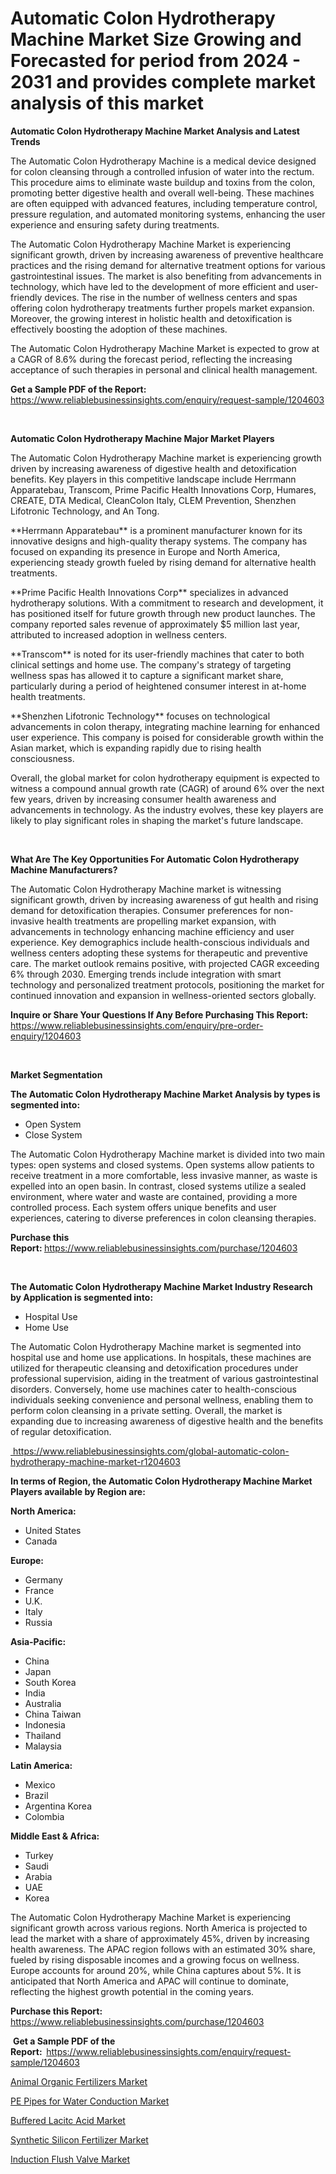<p><h1>Automatic Colon Hydrotherapy Machine Market Size Growing and Forecasted for period from 2024 - 2031 and provides complete market analysis of this market</h1></p><p><strong>Automatic Colon Hydrotherapy Machine Market Analysis and Latest Trends</strong></p>
<p><p>The Automatic Colon Hydrotherapy Machine is a medical device designed for colon cleansing through a controlled infusion of water into the rectum. This procedure aims to eliminate waste buildup and toxins from the colon, promoting better digestive health and overall well-being. These machines are often equipped with advanced features, including temperature control, pressure regulation, and automated monitoring systems, enhancing the user experience and ensuring safety during treatments.</p><p>The Automatic Colon Hydrotherapy Machine Market is experiencing significant growth, driven by increasing awareness of preventive healthcare practices and the rising demand for alternative treatment options for various gastrointestinal issues. The market is also benefiting from advancements in technology, which have led to the development of more efficient and user-friendly devices. The rise in the number of wellness centers and spas offering colon hydrotherapy treatments further propels market expansion. Moreover, the growing interest in holistic health and detoxification is effectively boosting the adoption of these machines. </p><p>The Automatic Colon Hydrotherapy Machine Market is expected to grow at a CAGR of 8.6% during the forecast period, reflecting the increasing acceptance of such therapies in personal and clinical health management.</p></p>
<p><strong>Get a Sample PDF of the Report:&nbsp;</strong> <a href="https://www.reliablebusinessinsights.com/enquiry/request-sample/1204603?utm_campaign=1476&utm_medium=2&utm_source=Github&utm_content=ia&utm_term=16102024&utm_id=automatic-colon-hydrotherapy-machine">https://www.reliablebusinessinsights.com/enquiry/request-sample/1204603</a></p>
<p>&nbsp;</p>
<p><strong>Automatic Colon Hydrotherapy Machine Major Market Players</strong></p>
<p><p>The Automatic Colon Hydrotherapy Machine market is experiencing growth driven by increasing awareness of digestive health and detoxification benefits. Key players in this competitive landscape include Herrmann Apparatebau, Transcom, Prime Pacific Health Innovations Corp, Humares, CREATE, DTA Medical, CleanColon Italy, CLEM Prevention, Shenzhen Lifotronic Technology, and An Tong.</p><p>**Herrmann Apparatebau** is a prominent manufacturer known for its innovative designs and high-quality therapy systems. The company has focused on expanding its presence in Europe and North America, experiencing steady growth fueled by rising demand for alternative health treatments. </p><p>**Prime Pacific Health Innovations Corp** specializes in advanced hydrotherapy solutions. With a commitment to research and development, it has positioned itself for future growth through new product launches. The company reported sales revenue of approximately $5 million last year, attributed to increased adoption in wellness centers.</p><p>**Transcom** is noted for its user-friendly machines that cater to both clinical settings and home use. The company's strategy of targeting wellness spas has allowed it to capture a significant market share, particularly during a period of heightened consumer interest in at-home health treatments.</p><p>**Shenzhen Lifotronic Technology** focuses on technological advancements in colon therapy, integrating machine learning for enhanced user experience. This company is poised for considerable growth within the Asian market, which is expanding rapidly due to rising health consciousness.</p><p>Overall, the global market for colon hydrotherapy equipment is expected to witness a compound annual growth rate (CAGR) of around 6% over the next few years, driven by increasing consumer health awareness and advancements in technology. As the industry evolves, these key players are likely to play significant roles in shaping the market's future landscape.</p></p>
<p>&nbsp;</p>
<p><strong>What Are The Key Opportunities For Automatic Colon Hydrotherapy Machine Manufacturers?</strong></p>
<p><p>The Automatic Colon Hydrotherapy Machine market is witnessing significant growth, driven by increasing awareness of gut health and rising demand for detoxification therapies. Consumer preferences for non-invasive health treatments are propelling market expansion, with advancements in technology enhancing machine efficiency and user experience. Key demographics include health-conscious individuals and wellness centers adopting these systems for therapeutic and preventive care. The market outlook remains positive, with projected CAGR exceeding 6% through 2030. Emerging trends include integration with smart technology and personalized treatment protocols, positioning the market for continued innovation and expansion in wellness-oriented sectors globally.</p></p>
<p><strong>Inquire or Share Your Questions If Any Before Purchasing This Report:</strong> <a href="https://www.reliablebusinessinsights.com/enquiry/pre-order-enquiry/1204603?utm_campaign=1476&utm_medium=2&utm_source=Github&utm_content=ia&utm_term=16102024&utm_id=automatic-colon-hydrotherapy-machine">https://www.reliablebusinessinsights.com/enquiry/pre-order-enquiry/1204603</a></p>
<p>&nbsp;</p>
<p><strong>Market Segmentation</strong></p>
<p><strong>The Automatic Colon Hydrotherapy Machine Market Analysis by types is segmented into:</strong></p>
<p><ul><li>Open System</li><li>Close System</li></ul></p>
<p><p>The Automatic Colon Hydrotherapy Machine market is divided into two main types: open systems and closed systems. Open systems allow patients to receive treatment in a more comfortable, less invasive manner, as waste is expelled into an open basin. In contrast, closed systems utilize a sealed environment, where water and waste are contained, providing a more controlled process. Each system offers unique benefits and user experiences, catering to diverse preferences in colon cleansing therapies.</p></p>
<p><strong>Purchase this Report:&nbsp;</strong><a href="https://www.reliablebusinessinsights.com/purchase/1204603?utm_campaign=1476&utm_medium=2&utm_source=Github&utm_content=ia&utm_term=16102024&utm_id=automatic-colon-hydrotherapy-machine">https://www.reliablebusinessinsights.com/purchase/1204603</a></p>
<p>&nbsp;</p>
<p><strong>The Automatic Colon Hydrotherapy Machine Market Industry Research by Application is segmented into:</strong></p>
<p><ul><li>Hospital Use</li><li>Home Use</li></ul></p>
<p><p>The Automatic Colon Hydrotherapy Machine market is segmented into hospital use and home use applications. In hospitals, these machines are utilized for therapeutic cleansing and detoxification procedures under professional supervision, aiding in the treatment of various gastrointestinal disorders. Conversely, home use machines cater to health-conscious individuals seeking convenience and personal wellness, enabling them to perform colon cleansing in a private setting. Overall, the market is expanding due to increasing awareness of digestive health and the benefits of regular detoxification.</p></p>
<p><a href="https://www.reliablebusinessinsights.com/global-automatic-colon-hydrotherapy-machine-market-r1204603?utm_campaign=1476&utm_medium=2&utm_source=Github&utm_content=ia&utm_term=16102024&utm_id=automatic-colon-hydrotherapy-machine">&nbsp;https://www.reliablebusinessinsights.com/global-automatic-colon-hydrotherapy-machine-market-r1204603</a></p>
<p><strong>In terms of Region, the Automatic Colon Hydrotherapy Machine Market Players available by Region are:</strong></p>
<p>
    <p> <strong> North America: </strong>
        <ul>
            <li>United States</li>
            <li>Canada</li>
        </ul>
        </p> 
    <p> <strong> Europe: </strong>
        <ul>
            <li>Germany</li>
            <li>France</li>
            <li>U.K.</li>
            <li>Italy</li>
            <li>Russia</li>
        </ul>
        </p> 
    <p> <strong> Asia-Pacific: </strong>
        <ul>
            <li>China</li>
            <li>Japan</li>
            <li>South Korea</li>
            <li>India</li>
            <li>Australia</li>
            <li>China Taiwan</li>
            <li>Indonesia</li>
            <li>Thailand</li>
            <li>Malaysia</li>
        </ul>
        </p> 
    <p> <strong> Latin America: </strong>
        <ul>
            <li>Mexico</li>
            <li>Brazil</li>
            <li>Argentina Korea</li>
            <li>Colombia</li>
        </ul>
        </p> 
    <p> <strong> Middle East & Africa: </strong>
        <ul>
            <li>Turkey</li>
            <li>Saudi</li>
            <li>Arabia</li>
            <li>UAE</li>
            <li>Korea</li>
        </ul>
    </p>
    </p>
<p><p>The Automatic Colon Hydrotherapy Machine Market is experiencing significant growth across various regions. North America is projected to lead the market with a share of approximately 45%, driven by increasing health awareness. The APAC region follows with an estimated 30% share, fueled by rising disposable incomes and a growing focus on wellness. Europe accounts for around 20%, while China captures about 5%. It is anticipated that North America and APAC will continue to dominate, reflecting the highest growth potential in the coming years.</p></p>
<p><strong>Purchase this Report: </strong><a href="https://www.reliablebusinessinsights.com/purchase/1204603?utm_campaign=1476&utm_medium=2&utm_source=Github&utm_content=ia&utm_term=16102024&utm_id=automatic-colon-hydrotherapy-machine">https://www.reliablebusinessinsights.com/purchase/1204603</a></p>
<p>&nbsp;<strong>Get a Sample PDF of the Report:&nbsp;&nbsp;</strong><a href="https://www.reliablebusinessinsights.com/enquiry/request-sample/1204603?utm_campaign=1476&utm_medium=2&utm_source=Github&utm_content=ia&utm_term=16102024&utm_id=automatic-colon-hydrotherapy-machine">https://www.reliablebusinessinsights.com/enquiry/request-sample/1204603</a></p>
<p><strong></strong></p>
<p><p><a href="https://www.linkedin.com/pulse/navigating-global-animal-organic-fertilizers-market-from-trends-7oopc?trk=public_post_embed_feed-article-content&utm_campaign=1476&utm_medium=2&utm_source=Github&utm_content=ia&utm_term=16102024&utm_id=automatic-colon-hydrotherapy-machine">Animal Organic Fertilizers Market</a></p><p><a href="https://www.linkedin.com/pulse/pe-pipes-water-conduction-market-size-growing-cagr-72-report-o2lyf?utm_campaign=1476&utm_medium=2&utm_source=Github&utm_content=ia&utm_term=16102024&utm_id=automatic-colon-hydrotherapy-machine">PE Pipes for Water Conduction Market</a></p><p><a href="https://www.linkedin.com/pulse/investing-buffered-lacitc-acid-market-trends-leading-qzboe?utm_campaign=1476&utm_medium=2&utm_source=Github&utm_content=ia&utm_term=16102024&utm_id=automatic-colon-hydrotherapy-machine">Buffered Lacitc Acid Market</a></p><p><a href="https://www.linkedin.com/pulse/synthetic-silicon-fertilizer-market-global-regional-analysis-ejqtc?trk=public_post_embed_feed-article-content&utm_campaign=1476&utm_medium=2&utm_source=Github&utm_content=ia&utm_term=16102024&utm_id=automatic-colon-hydrotherapy-machine">Synthetic Silicon Fertilizer Market</a></p><p><a href="https://www.linkedin.com/pulse/global-induction-flush-valve-industry-types-applications-65oxf?utm_campaign=1476&utm_medium=2&utm_source=Github&utm_content=ia&utm_term=16102024&utm_id=automatic-colon-hydrotherapy-machine">Induction Flush Valve Market</a></p></p>
